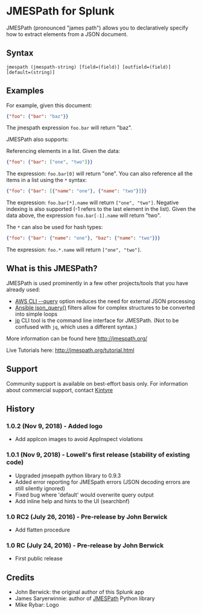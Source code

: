 # JMESPath for Splunk

JMESPath (pronounced "james path") allows you to declaratively specify how to extract elements from a JSON document.

## Syntax

    jmespath (jmespath-string) [field=(field)] [outfield=(field)] [default=(string)]

## Examples

For example, given this document:

```json
{"foo": {"bar": "baz"}}
```
The jmespath expression `foo.bar` will return "baz".

JMESPath also supports:

Referencing elements in a list. Given the data:

```json
{"foo": {"bar": ["one", "two"]}}
```
The expression: `foo.bar[0]` will return "one". You can also reference all the items in a list using the `*` syntax:

```json
{"foo": {"bar": [{"name": "one"}, {"name": "two"}]}}
```
The expression: `foo.bar[*].name` will return `["one", "two"]`. Negative indexing is also supported (-1 refers to the last element in the list). Given the data above, the expression `foo.bar[-1].name` will return "two".

The `*` can also be used for hash types:

```json
{"foo": {"bar": {"name": "one"}, "baz": {"name": "two"}}}
```
The expression: `foo.*.name` will return `["one", "two"]`.

## What is this JMESPath?

JMESPath is used prominently in a few other projects/tools that you have already used:

 * [AWS CLI --query][jp-example-aws] option reduces the need for external JSON processing
 * [Ansible json_query()][jp-example-ansible] filters allow for complex structures to be converted into simple loops
 * [jp][jp-example-jp] CLI tool is the command line interface for JMESPath.  (Not to be confused with `jq`, which uses a different syntax.)

More information can be found here http://jmespath.org/

Live Tutorials here:
http://jmespath.org/tutorial.html


## Support

Community support is available on best-effort basis only.  For information about commercial support, contact [Kintyre](mailto:sales@kintyre.co)


## History

### 1.0.2 (Nov 9, 2018) - Added logo
  * Add appIcon images to avoid AppInspect violations
### 1.0.1 (Nov 9, 2018) - Lowell's first release (stability of existing code)
  * Upgraded jmsepath python library to 0.9.3
  * Added error reporting for JMESpath errors (JSON decoding errors are still silently ignored)
  * Fixed bug where 'default' would overwrite query output
  * Add inline help and hints to the UI (searchbnf)
### 1.0 RC2 (July 26, 2016) - Pre-release by John Berwick
  * Add flatten procedure
### 1.0 RC (July 24, 2016) - Pre-release by John Berwick
  * First public release



## Credits

 * John Berwick: the original author of this Splunk app
 * James Saryerwinnie:  author of [JMESPath](https://pypi.org/project/jmespath/) Python library
 * Mike Rybar: Logo

[jp-example-ansible]: https://docs.ansible.com/ansible/2.7/user_guide/playbooks_filters.html#json-query-filter
[jp-example-aws]: https://docs.aws.amazon.com/cli/latest/userguide/controlling-output.html#controlling-output-filter
[jp-example-jp]: https://github.com/jmespath/jp
